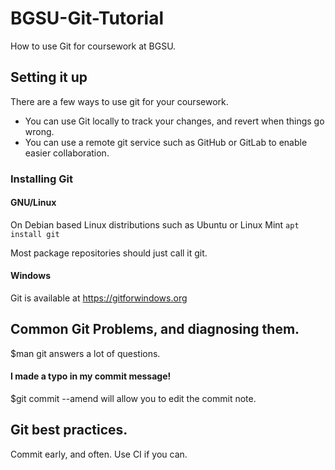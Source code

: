 # BGSU-Git-Tutorial
How to use Git for coursework at BGSU.

## Setting it up

There are a few ways to use git for your coursework.

* You can use Git locally to track your changes, and revert when things go wrong.
* You can use a remote git service such as GitHub or GitLab to enable easier collaboration.

### Installing Git

#### GNU/Linux
On Debian based Linux distributions such as Ubuntu or Linux Mint
`apt install git`

Most package repositories should just call it git.

#### Windows
Git is available at https://gitforwindows.org

## Common Git Problems, and diagnosing them.
$man git <command> answers a lot of questions.

#### I made a typo in my commit message!
$git commit --amend will allow you to edit the commit note.

## Git best practices.
Commit early, and often.
Use CI if you can.
